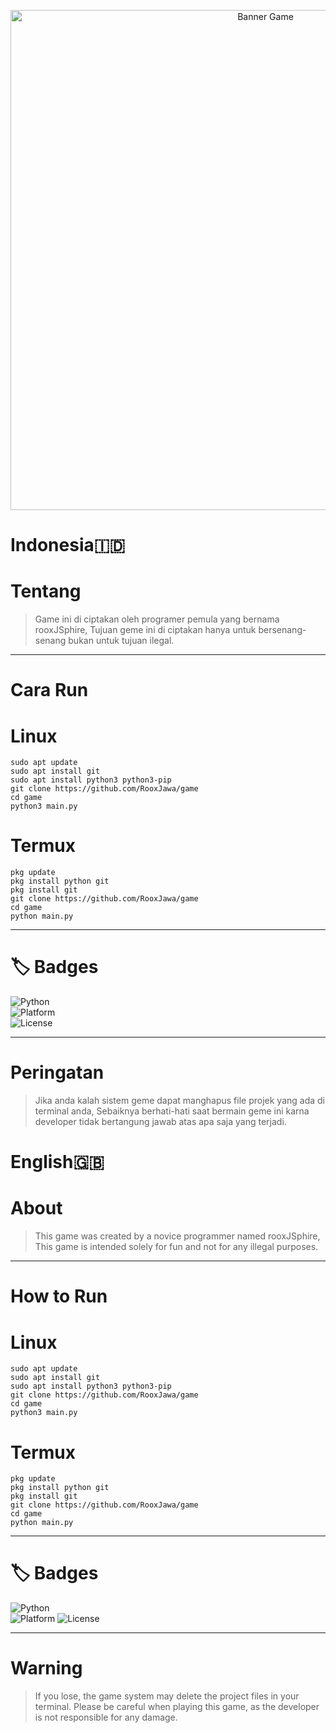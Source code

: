 <p align="center">
  <img src="https://c.top4top.io/p_3535cjcz50.png" alt="Banner Game" width="800"/>
</p>

# Indonesia🇮🇩
# Tentang
 > Game ini di ciptakan oleh programer pemula yang bernama rooxJSphire,
 > Tujuan geme ini di ciptakan hanya untuk bersenang-senang bukan untuk tujuan ilegal.
 
 ---
 
# Cara Run
 # Linux
    sudo apt update
    sudo apt install git
    sudo apt install python3 python3-pip
    git clone https://github.com/RooxJawa/game
    cd game
    python3 main.py
 # Termux
    pkg update
    pkg install python git     
    pkg install git
    git clone https://github.com/RooxJawa/game
    cd game
    python main.py
    
---
 
# 🏷️ Badges
![Python](https://img.shields.io/badge/Python-3.8%2B-blue?logo=python)  
![Platform](https://img.shields.io/badge/Platform-Linux%20%7C%20Termux%20%7C%20Windows-green)  
![License](https://img.shields.io/badge/License-MIT-yellow)

---

# Peringatan
> Jika anda kalah sistem geme dapat manghapus file projek yang ada di terminal anda,
> Sebaiknya berhati-hati saat bermain geme ini karna developer tidak bertangung jawab atas apa saja yang terjadi.



# English🇬🇧
# About
> This game was created by a novice programmer named rooxJSphire,
> This game is intended solely for fun and not for any illegal purposes.

---
 
# How to Run
 # Linux
    sudo apt update
    sudo apt install git
    sudo apt install python3 python3-pip
    git clone https://github.com/RooxJawa/game
    cd game
    python3 main.py
 # Termux
    pkg update
    pkg install python git     
    pkg install git
    git clone https://github.com/RooxJawa/game
    cd game
    python main.py
    
---
 
# 🏷️ Badges
![Python](https://img.shields.io/badge/Python-3.8%2B-blue?logo=python)  
![Platform](https://img.shields.io/badge/Platform-Linux%20%7C%20Termux%20%7C%20Windows-green)
![License](https://img.shields.io/badge/License-MIT-yellow)

---

# Warning
> If you lose, the game system may delete the project files in your terminal.
> Please be careful when playing this game, as the developer is not responsible for any damage.
